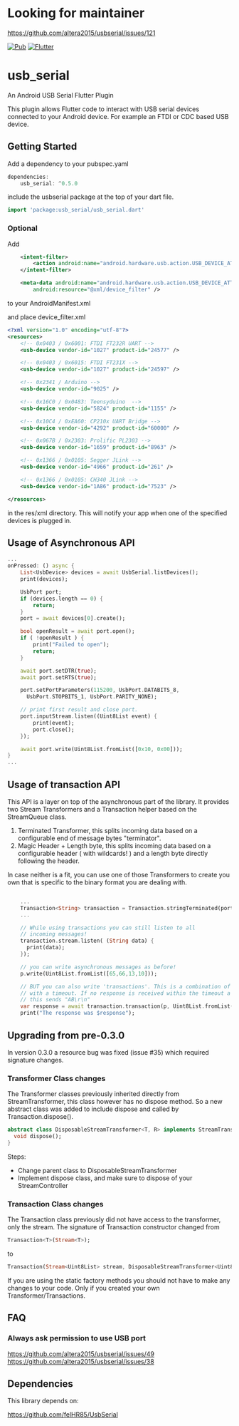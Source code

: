 # Looking for maintainer

https://github.com/altera2015/usbserial/issues/121

[![Pub](https://img.shields.io/pub/v/usb_serial.svg)](https://pub.dartlang.org/packages/usb_serial) [![Flutter](https://github.com/altera2015/usbserial/actions/workflows/flutter.yml/badge.svg)](https://github.com/altera2015/usbserial/actions/workflows/flutter.yml)

# usb_serial

An Android USB Serial Flutter Plugin

This plugin allows Flutter code to interact with USB serial devices connected to your Android device. For example an FTDI or CDC based USB device.

## Getting Started

Add a dependency to your pubspec.yaml

```dart
dependencies:
	usb_serial: ^0.5.0
```

include the usbserial package at the top of your dart file.

```dart
import 'package:usb_serial/usb_serial.dart'
```

### Optional

Add
```xml
	<intent-filter>
		<action android:name="android.hardware.usb.action.USB_DEVICE_ATTACHED" />
	</intent-filter>

	<meta-data android:name="android.hardware.usb.action.USB_DEVICE_ATTACHED"
		android:resource="@xml/device_filter" />
```
to your AndroidManifest.xml

and place device_filter.xml

```xml
<?xml version="1.0" encoding="utf-8"?>
<resources>
    <!-- 0x0403 / 0x6001: FTDI FT232R UART -->
    <usb-device vendor-id="1027" product-id="24577" />

    <!-- 0x0403 / 0x6015: FTDI FT231X -->
    <usb-device vendor-id="1027" product-id="24597" />

    <!-- 0x2341 / Arduino -->
    <usb-device vendor-id="9025" />

    <!-- 0x16C0 / 0x0483: Teensyduino  -->
    <usb-device vendor-id="5824" product-id="1155" />

    <!-- 0x10C4 / 0xEA60: CP210x UART Bridge -->
    <usb-device vendor-id="4292" product-id="60000" />

    <!-- 0x067B / 0x2303: Prolific PL2303 -->
    <usb-device vendor-id="1659" product-id="8963" />

    <!-- 0x1366 / 0x0105: Segger JLink -->
    <usb-device vendor-id="4966" product-id="261" />

    <!-- 0x1366 / 0x0105: CH340 JLink -->
    <usb-device vendor-id="1A86" product-id="7523" />

</resources>
```

in the res/xml directory. This will notify your app when one of the specified devices
is plugged in.

## Usage of Asynchronous API

```dart
...
onPressed: () async {
	List<UsbDevice> devices = await UsbSerial.listDevices();
	print(devices);

	UsbPort port;
	if (devices.length == 0) {
		return;
	}
	port = await devices[0].create();

	bool openResult = await port.open();
	if ( !openResult ) {
		print("Failed to open");
		return;
	}

	await port.setDTR(true);
	await port.setRTS(true);

	port.setPortParameters(115200, UsbPort.DATABITS_8,
	  UsbPort.STOPBITS_1, UsbPort.PARITY_NONE);

	// print first result and close port.
	port.inputStream.listen((Uint8List event) {
		print(event);
		port.close();
	});

	await port.write(Uint8List.fromList([0x10, 0x00]));
}
...
```

## Usage of transaction API

This API is a layer on top of the asynchronous part of the library. It provides two
Stream Transformers and a Transaction helper based on the StreamQueue class.

1. Terminated Transformer, this splits incoming data based on a configurable end of message bytes "terminator".
2. Magic Header + Length byte, this splits incoming data based on a configurable header ( with wildcards! ) and a length byte directly following the header.

In case neither is a fit, you can use one of those Transformers to create you own that is specific
to the binary format you are dealing with.

```dart

    ...
    Transaction<String> transaction = Transaction.stringTerminated(port.inputStream, Uint8List.fromList([13,10]));
    ...

    // While using transactions you can still listen to all
    // incoming messages!
    transaction.stream.listen( (String data) {
      print(data);
    });

    // you can write asynchronous messages as before!
    p.write(Uint8List.fromList([65,66,13,10]));

    // BUT you can also write 'transactions'. This is a combination of a flush, write and wait for response
    // with a timeout. If no response is received within the timeout a null value is returned.
    // this sends "AB\r\n"
    var response = await transaction.transaction(p, Uint8List.fromList([65,66,13,10]), Duration(seconds: 1) );
    print("The response was $response");

```

## Upgrading from pre-0.3.0


In version 0.3.0 a resource bug was fixed (issue #35) which required signature
changes.


### Transformer Class changes

The Transformer classes previously inherited directly from StreamTransformer, this class
however has no dispose method. So a new abstract class was added to include dispose and
called by Transaction.dispose().

```dart
abstract class DisposableStreamTransformer<T, R> implements StreamTransformer<T, R> {
  void dispose();
}
```

Steps:

* Change parent class to DisposableStreamTransformer
* Implement dispose class, and make sure to dispose of your StreamController

### Transaction Class changes

The Transaction class previously did not have access to the transformer, only the stream.
The signature of Transaction constructor changed from

```dart
Transaction<T>(Stream<T>);
```

to

```dart
Transaction(Stream<Uint8List> stream, DisposableStreamTransformer<Uint8List, T> transformer);
```

If you are using the static factory methods you should not have to make any changes to your
code. Only if you created your own Transformer/Transactions.

## FAQ

### Always ask permission to use USB port
https://github.com/altera2015/usbserial/issues/49
https://github.com/altera2015/usbserial/issues/38


## Dependencies

This library depends on:

https://github.com/felHR85/UsbSerial


